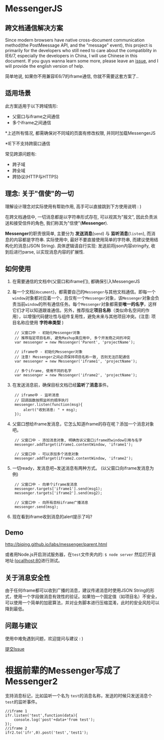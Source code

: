# MessengerJS #

## 跨文档通信解决方案 ##
Since modern browsers have native cross-document communication method(the PostMeessage API, and the "message" event), this project is primarily for the developers who still need to care about the compatiblity in IE6/7, especially the developers in China, I will use Chinese in this document. If you guys wanna learn some more, please leave an [issue](https://github.com/biqing/MessengerJS/issues/new), and I will provide the english version of help.

简单地说, 如果你不用兼容IE6/7的iframe通信, 你就不需要这套方案了..

## 适用场景 ##
此方案适用于以下跨域情形:

- 父窗口与iframe之间通信
- 多个iframe之间通信

*上述所有情况, 都需确保对不同域的页面有修改权限, 并同时加载MessengerJS

*IE下不支持跨窗口通信

常见跨源问题有:

- 跨子域
- 跨全域
- 跨协议(HTTP与HTTPS)

## 理念: 关于"信使"的一切 ##
理解设计理念对实际使用有帮助作用, 高手可以直接跳到下方使用说明 : )

在跨文档通信中, 一切消息都是以字符串形式存在, 可以视其为"报文", 因此负责派送和接受信件的角色, 我们称其为"信使"(**Messenger**).

**Messenger**的职责很简单, 主要分为 **发送消息**(`send`) 与 **监听消息**(`listen`), 而消息的内容都是字符串. 实际使用中, 最好不要直接使用简单的字符串, 而建议使用结构化的消息(JSON String). 具体逻辑请自行实现: 发送前将json内容stringify, 收到后进行parse, 以实现消息内容的扩展性.


## 如何使用 ##
1. 在需要通信的文档中(父窗口和iframe们), 都确保引入MessengerJS

2. 每一个文档(`document`)，都需要自己的`Messenger`与其他文档通信。即每一个`window`对象都对应着一个，且仅有一个`Messenger`对象，该`Messenger`对象会负责当前`window`的所有通信任务。每个`Messenger`对象都需要**唯一的名字**，这样它们才可以知道跟谁通信。另外，推荐指定**项目名称**（类似命名空间的作用），以增强代码健壮性与组件复用性，避免未来与其他项目冲突。(注意: 项目名称应使用 **字符串类型** )

		// 父窗口中 - 初始化Messenger对象
		// 推荐指定项目名称, 避免Mashup类应用中, 多个开发商之间的冲突
		var messenger = new Messenger('Parent', 'projectName');

		// iframe中 - 初始化Messenger对象
		// 注意! Messenger之间必须保持项目名称一致, 否则无法匹配通信
		var messenger = new Messenger('iframe1', 'projectName');

		// 多个iframe, 使用不同的名字
		var messenger = new Messenger('iframe2', 'projectName');

3. 在发送消息前，确保目标文档已经**监听**了**消息**事件。

		// iframe中 - 监听消息
		// 回调函数按照监听的顺序执行
		messenger.listen(function(msg){
			alert("收到消息: " + msg);
		});

4. 父窗口想给iframe发消息，它怎么知道iframe的存在呢？添加一个消息对象吧。

		// 父窗口中 - 添加消息对象, 明确告诉父窗口iframe的window引用与名字
		messenger.addTarget(iframe1.contentWindow, 'iframe1');

		// 父窗口中 - 可以添加多个消息对象
		messenger.addTarget(iframe2.contentWindow, 'iframe2');

5. 一切ready，发消息吧~发送消息有两种方式。 (以父窗口向iframe发消息为例)

		// 父窗口中 - 向单个iframe发消息
		messenger.targets['iframe1'].send(msg1);
		messenger.targets['iframe2'].send(msg2);

		// 父窗口中 - 向所有目标iframe广播消息
		messenger.send(msg);

6. 现在看到iframe收到消息的alert提示了吗?

## Demo ##
<a href="http://biqing.github.io/labs/messenger/parent.html">http://biqing.github.io/labs/messenger/parent.html</a>

或者用Node.js开启测试服务器，在`test`文件夹内的:
``
$ node server
``
然后打开该地址:<a href="http://locallhost:80/">locallhost:80</a>进行测试。
## 关于消息安全性 ##
由于任何iframe都可以收到广播的消息，建议传递消息时使用JSON String的形式，使用一个字段做消息有效性的验证。如果怕一个固定值（如项目名）不安全，可以使用一个简单的加密算法，并对业务脚本进行压缩混淆，此时的安全风险可以降到最低。

## 问题与建议 ##
使用中难免遇到问题，欢迎提问与建议 : )

[提交Issue](https://github.com/biqing/MessengerJS/issues/new)

# 根据前辈的Messenger写成了Messenger2 #
支持消息标记，比如监听一个名为 `test`的消息名称，发送的时候只发送消息个`test`的监听事件。

	//iframe 1
	ifr.listen('test',function(data){
		console.log('post'+data+'from test');
	});
	//iframe 2
	ifr2.to('ifr',0).post('test','test1');
